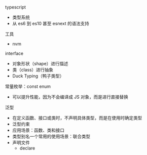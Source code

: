 typescript
* 类型系统
* 从 es6 到 es10 甚至 esnext 的语法支持

工具
* nvm

interface
* 对象形状（shape）进行描述
* 类（class）进行抽象
* Duck Typing（鸭子类型）

常量枚举：const enum
* 可以提升性能，因为不会编译成 JS 对象，而是进行直接替换

泛型
* 在定义函数、接口或类时，不声明具体类型，而是在使用时确定类型
* 泛型约束
* 应用场景：函数、类和接口
* 类型别名一个常用的使用场景：联合类型
* 声明文件
  * declare